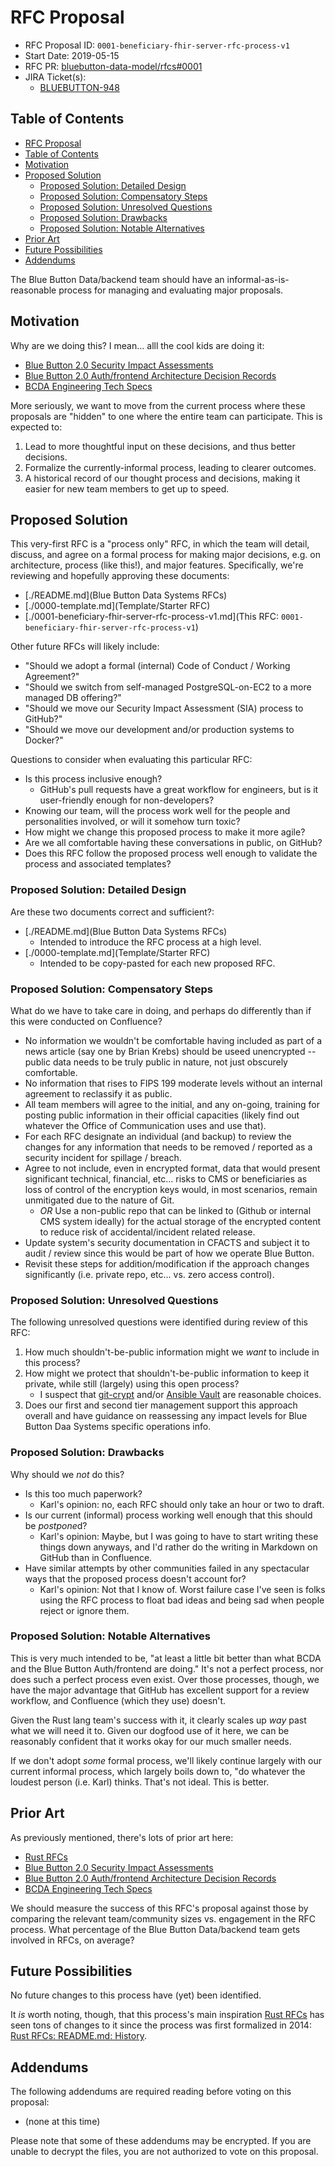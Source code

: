 # RFC Proposal
[RFC Proposal]: #rfc-proposal

* RFC Proposal ID: `0001-beneficiary-fhir-server-rfc-process-v1`
* Start Date: 2019-05-15
* RFC PR: [bluebutton-data-model/rfcs#0001](https://github.com/CMSgov/bluebutton-data-model/pull/53)
* JIRA Ticket(s):
    * [BLUEBUTTON-948](https://jira.cms.gov/browse/BLUEBUTTON-948)

## Table of Contents
[Table of Contents]: #table-of-contents

* [RFC Proposal](#rfc-proposal)
* [Table of Contents](#table-of-contents)
* [Motivation](#motivation)
* [Proposed Solution](#proposed-solution)
    * [Proposed Solution: Detailed Design](#proposed-solution-detailed-design)
    * [Proposed Solution: Compensatory Steps](#proposed-solution-compensatory-steps)
    * [Proposed Solution: Unresolved Questions](#proposed-solution-unresolved-questions)
    * [Proposed Solution: Drawbacks](#proposed-solution-drawbacks)
    * [Proposed Solution: Notable Alternatives](#proposed-solution-notable-alternatives)
* [Prior Art](#prior-art)
* [Future Possibilities](#future-possibilities)
* [Addendums](#addendums)

The Blue Button Data/backend team should have an informal-as-is-reasonable process for managing and evaluating major proposals.

## Motivation
[Motivation]: #motivation

Why are we doing this? I mean... alll the cool kids are doing it:

* [Blue Button 2.0 Security Impact Assessments](https://confluence.cms.gov/pages/viewpage.action?pageId=143363056)
* [Blue Button 2.0 Auth/frontend Architecture Decision Records](https://confluence.cms.gov/display/BB/Architecture+Decision+Records)
* [BCDA Engineering Tech Specs](https://confluence.cms.gov/display/BCDA/BCDA+Engineering)

More seriously, we want to move from the current process where these proposals are "hidden" to one where the entire team can participate. This is expected to:

1. Lead to more thoughtful input on these decisions, and thus better decisions.
2. Formalize the currently-informal process, leading to clearer outcomes.
3. A historical record of our thought process and decisions, making it easier for new team members to get up to speed.

## Proposed Solution
[Proposed Solution]: #proposed-solution

This very-first RFC is a "process only" RFC, in which the team will detail, discuss, and agree on a formal process for making major decisions,
  e.g. on architecture, process (like this!), and major features.
Specifically, we're reviewing and hopefully approving these documents:

* [./README.md](Blue Button Data Systems RFCs)
* [./0000-template.md](Template/Starter RFC)
* [./0001-beneficiary-fhir-server-rfc-process-v1.md](This RFC: `0001-beneficiary-fhir-server-rfc-process-v1`)

Other future RFCs will likely include:

* "Should we adopt a formal (internal) Code of Conduct / Working Agreement?"
* "Should we switch from self-managed PostgreSQL-on-EC2 to a more managed DB offering?"
* "Should we move our Security Impact Assessment (SIA) process to GitHub?"
* "Should we move our development and/or production systems to Docker?"

Questions to consider when evaluating this particular RFC:

* Is this process inclusive enough?
    * GitHub's pull requests have a great workflow for engineers, but is it user-friendly enough for non-developers?
* Knowing our team, will the process work well for the people and personalities involved, or will it somehow turn toxic?
* How might we change this proposed process to make it more agile?
* Are we all comfortable having these conversations in public, on GitHub?
* Does this RFC follow the proposed process well enough to validate the process and associated templates?

### Proposed Solution: Detailed Design
[Proposed Solution: Detailed Design]: #proposed-solution-detailed-design

Are these two documents correct and sufficient?:

* [./README.md](Blue Button Data Systems RFCs)
    * Intended to introduce the RFC process at a high level.
* [./0000-template.md](Template/Starter RFC)
    * Intended to be copy-pasted for each new proposed RFC.

### Proposed Solution: Compensatory Steps
[Proposed Solution: Compensatory Steps]: #proposed-solution-compensatory-steps

What do we have to take care in doing, and perhaps do differently than if this were conducted on Confluence?

* No information we wouldn't be comfortable having included as part of a news article
    (say one by Brian Krebs) should be useed unencrypted --
    public data needs to be truly public in nature, not just obscurely comfortable.
* No information that rises to FIPS 199 moderate levels without an internal agreement to reclassify it as public.
* All team members will agree to the initial, and any on-going,
    training for posting public information in their official capacities
    (likely find out whatever the Office of Communication uses and use that).
* For each RFC designate an individual (and backup) to review the changes
    for any information that needs to be removed / reported as a security incident for spillage / breach.
* Agree to not include, even in encrypted format, data that would present significant technical, financial, etc...
    risks to CMS or beneficiaries as loss of control of the encryption keys would, in most scenarios, remain unmitigated due to the nature of Git.
    * *OR* Use a non-public repo that can be linked to (Github or internal CMS system ideally)
        for the actual storage of the encrypted content to reduce risk of accidental/incident related release.
* Update system's security documentation in CFACTS and subject it to audit / review since this would be part of how we operate Blue Button.
* Revisit these steps for addition/modification if the approach changes significantly
    (i.e. private repo, etc... vs. zero access control).

### Proposed Solution: Unresolved Questions
[Proposed Solution: Unresolved Questions]: #proposed-solution-unresolved-questions

The following unresolved questions were identified during review of this RFC:

1. How much shouldn't-be-public information might we _want_ to include in this process?
2. How might we protect that shouldn't-be-public information to keep it private, while still (largely) using this open process?
    * I suspect that [git-crypt](https://github.com/AGWA/git-crypt) and/or [Ansible Vault](https://docs.ansible.com/ansible/latest/user_guide/vault.html) are reasonable choices.
3. Does our first and second tier management support this approach overall and have guidance on reassessing any impact levels for Blue Button Daa Systems specific operations info.

### Proposed Solution: Drawbacks
[Proposed Solution: Drawbacks]: #proposed-solution-drawbacks

Why should we *not* do this?

* Is this too much paperwork?
    * Karl's opinion: no, each RFC should only take an hour or two to draft.
* Is our current (informal) process working well enough that this should be *postpone*d?
    * Karl's opinion: Maybe, but I was going to have to start writing these things down anyways, and I'd rather do the writing in Markdown on GitHub than in Confluence.
* Have similar attempts by other communities failed in any spectacular ways that the proposed process doesn't account for?
    * Karl's opinion: Not that I know of. Worst failure case I've seen is folks using the RFC process to float bad ideas and being sad when people reject or ignore them.

### Proposed Solution: Notable Alternatives
[Proposed Solution: Notable Alternatives]: #proposed-solution-notable-alternatives

This is very much intended to be, "at least a little bit better than what BCDA and the Blue Button Auth/frontend are doing."
It's not a perfect process, nor does such a perfect process even exist.
Over those processes, though, we have the major advantage that GitHub has excellent support for a review workflow, and Confluence (which they use) doesn't.

Given the Rust lang team's success with it, it clearly scales up _way_ past what we will need it to.
Given our dogfood use of it here, we can be reasonably confident that it works okay for our much smaller needs.

If we don't adopt _some_ formal process, we'll likely continue largely with our current informal process,
  which largely boils down to, "do whatever the loudest person (i.e. Karl) thinks.
That's not ideal.
This is better.

## Prior Art
[Prior Art]: #prior-art

As previously mentioned, there's lots of prior art here:

* [Rust RFCs](https://raw.githubusercontent.com/rust-lang/rfcs/)
* [Blue Button 2.0 Security Impact Assessments](https://confluence.cms.gov/pages/viewpage.action?pageId=143363056)
* [Blue Button 2.0 Auth/frontend Architecture Decision Records](https://confluence.cms.gov/display/BB/Architecture+Decision+Records)
* [BCDA Engineering Tech Specs](https://confluence.cms.gov/display/BCDA/BCDA+Engineering)

We should measure the success of this RFC's proposal against those by comparing the relevant team/community sizes vs. engagement in the RFC process.
What percentage of the Blue Button Data/backend team gets involved in RFCs, on average?

## Future Possibilities
[Future Possibilities]: #future-possibilities

No future changes to this process have (yet) been identified.

It *is* worth noting, though, that this process's main inspiration [Rust RFCs](https://github.com/rust-lang/rfcs/)
  has seen tons of changes to it since the process was first formalized in 2014:
  [Rust RFCs: README.md: History](https://github.com/rust-lang/rfcs/commits/master/README.md).

## Addendums
[Addendums]: #addendums

The following addendums are required reading before voting on this proposal:

* (none at this time)

Please note that some of these addendums may be encrypted. If you are unable to decrypt the files, you are not authorized to vote on this proposal.
